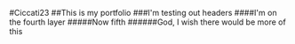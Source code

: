 #Ciccati23
##This is my portfolio
###I'm testing out headers
####I'm on the fourth layer
#####Now fifth
######God, I wish there would be more of this
